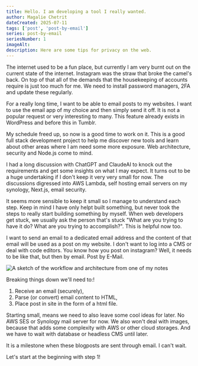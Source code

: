 ```yaml
---
title: Hello. I am developing a tool I really wanted.
author: Magalie Chetrit
dateCreated: 2025-07-11
tags: ['post', 'post-by-email']
series: post-by-email
seriesNumber: 1
imageAlt:
description: Here are some tips for privacy on the web.
---
```

The internet used to be a fun place, but currently I am very burnt out on the current state of the internet. Instagram was the straw that broke the camel's back. On top of that all of the demands that the housekeeping of accounts require is just too much for me. We need to install password managers, 2FA and update these regularly.

For a really long time, I want to be able to email posts to my websites. I want to use the email app of my choice and then simply send it off. It is not a popular request or very interesting to many. This feature already exists in WordPress and before this in Tumblr.

My schedule freed up, so now is a good time to work on it. This is a good full stack development project to help me discover new tools and learn about other areas where I am need some more exposure. Web architecture, security and Node.js come to mind.

I had a long discussion with ChatGPT and ClaudeAI to knock out the requirements and get some insights on what I may expect. It turns out to be a huge undertaking if I don't keep it very very small for now. The discussions digressed into AWS Lambda, self hosting email servers on my synology, Next.js, email security.

It seems more sensible to keep it small so I manage to understand each step. Keep in mind I have only helpt built something, but never took the steps to really start building something by myself. When web developers get stuck, we usually ask the person that's stuck "What are you trying to have it do? What are you trying to accomplish?". This is helpful now too.

I want to send an email to a dedicated email address and the content of that email will be used as a post on my website. I don't want to log into a CMS or deal with code editors. You know how you post on instagram? Well, it needs to be like that, but then by email. Post by E-Mail.

![A sketch of the workflow and architecture from one of my notes ](/assets/img/2025-07-11-I-am-developing-the-tool-that-I-want.jpg)

Breaking things down we'll need to:!
1. Receive an email (securely),
2. Parse (or convert) email content to HTML,
3. Place post in site in the form of a html file.

Starting small, means we need to also leave some cool ideas for later. No AWS SES or Synology mail server for now. We also won't deal with images, because that adds some complexity with AWS or other cloud storages. And we have to wait with database or headless CMS until later.

It is a milestone when these blogposts are sent through email. I can't wait.

Let's start at the beginning with step 1!